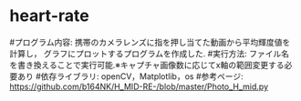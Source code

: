 # heart-rate
#プログラム内容:
携帯のカメラレンズに指を押し当てた動画から平均輝度値を計算し，
グラフにプロットするプログラムを作成した.
#実行方法:
ファイル名を書き換えることで実行可能.※キャプチャ画像数に応じてx軸の範囲変更する必要あり
#依存ライブラリ:
openCV，Matplotlib，os
#参考ページ:
https://github.com/b164NK/H_MID-RE-/blob/master/Photo_H_mid.py
